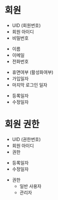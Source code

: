 # 회원
* UID (회원번호)
* 회원 아이디
* 비밀번호
- 이름
- 이메일
- 전화번호
* 휴면여부 (활성화여부)
* 가입일자
* 마지막 로그인 일자
- 등록일자
- 수정일자

# 회원 권한
* UID (권한번호)
* 회원 아이디
* 권한
- 등록일자
- 수정일자

* 권한
    - 일반 사용자
    - 관리자